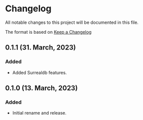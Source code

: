 # Changelog

All notable changes to this project will be documented in this file.

The format is based on [Keep a Changelog](https://keepachangelog.com/en/1.0.0/)


## 0.1.1 (31. March, 2023)
### Added
- Added Surrealdb features.

## 0.1.0 (13. March, 2023)
### Added
- Initial rename and release.
